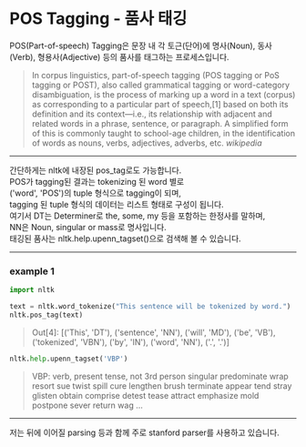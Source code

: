 # POS Tagging - 품사 태깅

POS(Part-of-speech) Tagging은 문장 내 각 토근(단어)에 명사(Noun), 동사(Verb), 형용사(Adjective) 등의 품사를 태그하는 프로세스입니다. <br>
 
> In corpus linguistics, part-of-speech tagging (POS tagging or PoS tagging or POST), also called grammatical tagging or word-category disambiguation, is the process of marking up a word in a text (corpus) as corresponding to a particular part of speech,[1] based on both its definition and its context—i.e., its relationship with adjacent and related words in a phrase, sentence, or paragraph. A simplified form of this is commonly taught to school-age children, in the identification of words as nouns, verbs, adjectives, adverbs, etc. *wikipedia*


---
간단하게는 nltk에 내장된 pos_tag로도 가능합니다.<br>
POS가 tagging된 결과는 tokenizing 된 word 별로 <br>
('word', 'POS')의 tuple 형식으로 tagging이 되며, <br>
tagging 된 tuple 형식의 데이터는 리스트 형태로 구성이 됩니다. <br>
여기서 DT는 Determiner로 the, some, my 등을 포함하는 한정사를 말하며, <br>
NN은 Noun, singular or mass로 명사입니다. <br>
태깅된 품사는 nltk.help.upenn_tagset()으로 검색해 볼 수 있습니다.<br>

---

### example 1
```python
import nltk

text = nltk.word_tokenize("This sentence will be tokenized by word.")
nltk.pos_tag(text)
```
> Out[4]: 
[('This', 'DT'),
 ('sentence', 'NN'),
 ('will', 'MD'),
 ('be', 'VB'),
 ('tokenized', 'VBN'),
 ('by', 'IN'),
 ('word', 'NN'),
 ('.', '.')]

 ```python
nltk.help.upenn_tagset('VBP')
```

 > VBP: verb, present tense, not 3rd person singular
    predominate wrap resort sue twist spill cure lengthen brush terminate
    appear tend stray glisten obtain comprise detest tease attract
    emphasize mold postpone sever return wag ...

---
저는 뒤에 이어질 parsing 등과 함께 주로 stanford parser를 사용하고 있습니다.
